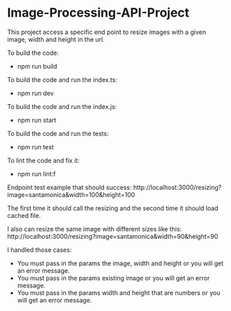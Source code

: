 # Image-Processing-API-Project
This project access a specific end point to resize images with a given image, width and height in the url.

To build the code:
- npm run build

To build the code and run the index.ts:
- npm run dev

To build the code and run the index.js:
- npm run start

To build the code and run the tests:
- npm run test

To lint the code and fix it:
- npm run lint:f

Endpoint test example that should success:
http://localhost:3000/resizing?image=santamonica&width=100&height=100

The first time it should call the resizing and the second time it should load cached file.

I also can resize the same image with different sizes like this: 
http://localhost:3000/resizing?image=santamonica&width=90&height=90

I handled those cases:
- You must pass in the params the image, width and height or you will get an error message.
- You must pass in the params existing image or you will get an error message.
- You must pass in the params width and height that are numbers or you will get an error message.
